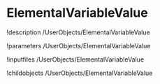 <!-- MOOSE Documentation Stub: Remove this when content is added. -->

# ElementalVariableValue
!description /UserObjects/ElementalVariableValue

!parameters /UserObjects/ElementalVariableValue

!inputfiles /UserObjects/ElementalVariableValue

!childobjects /UserObjects/ElementalVariableValue
